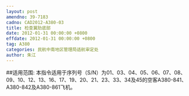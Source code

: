 ```yaml
---
layout: post
amendno: 39-7183
cadno: CAD2012-A380-03
title: 检查翼肋底部
date: 2012-01-31 00:00:00 +0800
effdate: 2012-01-31 00:00:00 +0800
tag: A380
categories: 民航中南地区管理局适航审定处
author: 朱江
---
```


##适用范围:
本指令适用于序列号（S/N）为01、03、04、05、06、07、08、09、10、12、13、16、17、19、20、21、23、33、34及45的空客A380-841、A380-842及A380-861飞机。

